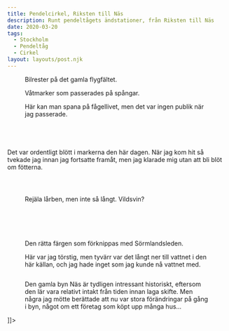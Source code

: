 ```yaml
---
title: Pendelcirkel, Riksten till Näs
description: Runt pendeltågets ändstationer, från Riksten till Näs
date: 2020-03-20
tags:
  - Stockholm
  - Pendeltåg
  - Cirkel
layout: layouts/post.njk
---
```


<figure class="wp-block-image"><img src="https://kroons.se/vandra/wp-content/uploads/sites/4/2020/04/20200320-3-pendelcirkeln-riksten-nas-perk7700-1.jpg" alt="" class="wp-image-893"/><figcaption>Bilrester på det gamla flygfältet.</figcaption></figure>
<!-- /wp:image -->

<!-- wp:image {"id":895} -->
<figure class="wp-block-image"><img src="https://kroons.se/vandra/wp-content/uploads/sites/4/2020/04/20200320-3-pendelcirkeln-riksten-nas-perk7711-1.jpg" alt="" class="wp-image-895"/><figcaption>Våtmarker som passerades på spångar.</figcaption></figure>
<!-- /wp:image -->

<!-- wp:image {"id":896} -->
<figure class="wp-block-image"><img src="http://kroons.se/vandra/wp-content/uploads/sites/4/2020/04/20200320-3-pendelcirkeln-riksten-nas-perk7712-1-1024x683.jpg" alt="" class="wp-image-896"/><figcaption>Här kan man spana på fågellivet, men det var ingen publik när jag passerade.</figcaption></figure>
<!-- /wp:image -->

<!-- wp:image {"id":898} -->
<figure class="wp-block-image"><img src="https://kroons.se/vandra/wp-content/uploads/sites/4/2020/04/20200320-3-pendelcirkeln-riksten-nas-perk7714-1.jpg" alt="" class="wp-image-898"/></figure>
<!-- /wp:image -->

<!-- wp:image {"id":899} -->
<figure class="wp-block-image"><img src="http://kroons.se/vandra/wp-content/uploads/sites/4/2020/04/20200320-3-pendelcirkeln-riksten-nas-perk7717-1-1024x683.jpg" alt="" class="wp-image-899"/></figure>
<!-- /wp:image -->

<!-- wp:image {"id":900} -->
<figure class="wp-block-image"><img src="https://kroons.se/vandra/wp-content/uploads/sites/4/2020/04/20200320-3-pendelcirkeln-riksten-nas-perk7718-1.jpg" alt="" class="wp-image-900"/></figure>
<!-- /wp:image -->

<!-- wp:image {"id":901} -->
<figure class="wp-block-image"><img src="http://kroons.se/vandra/wp-content/uploads/sites/4/2020/04/20200320-3-pendelcirkeln-riksten-nas-perk7723-1-1024x683.jpg" alt="" class="wp-image-901"/></figure>
<!-- /wp:image -->

<!-- wp:paragraph -->
<p>Det var ordentligt blött i markerna den här dagen. När jag kom hit så tvekade jag innan jag fortsatte framåt, men jag klarade mig utan att bli blöt om fötterna.</p>
<!-- /wp:paragraph -->

<!-- wp:image {"id":902} -->
<figure class="wp-block-image"><img src="https://kroons.se/vandra/wp-content/uploads/sites/4/2020/04/20200320-3-pendelcirkeln-riksten-nas-perk7724-1.jpg" alt="" class="wp-image-902"/></figure>
<!-- /wp:image -->

<!-- wp:image {"id":905} -->
<figure class="wp-block-image"><img src="https://kroons.se/vandra/wp-content/uploads/sites/4/2020/04/20200320-3-pendelcirkeln-riksten-nas-perk7729-1.jpg" alt="" class="wp-image-905"/></figure>
<!-- /wp:image -->

<!-- wp:image {"id":909} -->
<figure class="wp-block-image"><img src="http://kroons.se/vandra/wp-content/uploads/sites/4/2020/04/20200320-3-pendelcirkeln-riksten-nas-perk7744-1-1024x683.jpg" alt="" class="wp-image-909"/></figure>
<!-- /wp:image -->

<!-- wp:image {"id":910} -->
<figure class="wp-block-image"><img src="http://kroons.se/vandra/wp-content/uploads/sites/4/2020/04/20200320-3-pendelcirkeln-riksten-nas-perk7746-1-1024x683.jpg" alt="" class="wp-image-910"/><figcaption>Rejäla lårben, men inte så långt. Vildsvin?</figcaption></figure>
<!-- /wp:image -->

<!-- wp:image {"id":912} -->
<figure class="wp-block-image"><img src="https://kroons.se/vandra/wp-content/uploads/sites/4/2020/04/20200320-3-pendelcirkeln-riksten-nas-perk7753-1.jpg" alt="" class="wp-image-912"/></figure>
<!-- /wp:image -->

<!-- wp:image {"id":915} -->
<figure class="wp-block-image"><img src="https://kroons.se/vandra/wp-content/uploads/sites/4/2020/04/20200320-3-pendelcirkeln-riksten-nas-perk7757-1.jpg" alt="" class="wp-image-915"/></figure>
<!-- /wp:image -->

<!-- wp:image {"id":916} -->
<figure class="wp-block-image"><img src="https://kroons.se/vandra/wp-content/uploads/sites/4/2020/04/20200320-3-pendelcirkeln-riksten-nas-perk7759-1.jpg" alt="" class="wp-image-916"/></figure>
<!-- /wp:image -->

<!-- wp:image {"id":917} -->
<figure class="wp-block-image"><img src="http://kroons.se/vandra/wp-content/uploads/sites/4/2020/04/20200320-3-pendelcirkeln-riksten-nas-perk7768-1-1024x683.jpg" alt="" class="wp-image-917"/></figure>
<!-- /wp:image -->

<!-- wp:image {"id":918} -->
<figure class="wp-block-image"><img src="https://kroons.se/vandra/wp-content/uploads/sites/4/2020/04/20200320-3-pendelcirkeln-riksten-nas-perk7769-1.jpg" alt="" class="wp-image-918"/></figure>
<!-- /wp:image -->

<!-- wp:image {"id":919} -->
<figure class="wp-block-image"><img src="http://kroons.se/vandra/wp-content/uploads/sites/4/2020/04/20200320-3-pendelcirkeln-riksten-nas-perk7773-1-1024x683.jpg" alt="" class="wp-image-919"/><figcaption>Den rätta färgen som förknippas med Sörmlandsleden.</figcaption></figure>
<!-- /wp:image -->

<!-- wp:image {"id":920} -->
<figure class="wp-block-image"><img src="http://kroons.se/vandra/wp-content/uploads/sites/4/2020/04/20200320-3-pendelcirkeln-riksten-nas-perk7774-1-1024x683.jpg" alt="" class="wp-image-920"/><figcaption>Här var jag törstig, men tyvärr var det långt ner till vattnet i den här källan, och jag hade inget som jag kunde nå vattnet med.</figcaption></figure>
<!-- /wp:image -->

<!-- wp:image {"id":921} -->
<figure class="wp-block-image"><img src="https://kroons.se/vandra/wp-content/uploads/sites/4/2020/04/20200320-3-pendelcirkeln-riksten-nas-perk7776-1.jpg" alt="" class="wp-image-921"/></figure>
<!-- /wp:image -->

<!-- wp:image {"id":924} -->
<figure class="wp-block-image"><img src="http://kroons.se/vandra/wp-content/uploads/sites/4/2020/04/20200320-3-pendelcirkeln-riksten-nas-perk7790-1-1024x683.jpg" alt="" class="wp-image-924"/><figcaption>Den gamla byn Näs är tydligen intressant historiskt, eftersom den lär vara relativt intakt från tiden innan laga skifte. Men några jag mötte berättade att nu var stora förändringar på gång i byn, något om ett företag som köpt upp många hus... </figcaption></figure>
<!-- /wp:image -->]]></content:encoded>